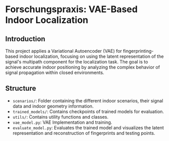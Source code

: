 # Forschungspraxis: VAE-Based Indoor Localization

## Introduction

This project applies a Variational Autoencoder (VAE) for fingerprinting-based indoor localization, focusing on using the latent representation of the signal's multipath component for the localization task. The goal is to achieve accurate indoor positioning by analyzing the complex behavior of signal propagation within closed environments.

## Structure

- `scenarios/`: Folder containing the different indoor scenarios, their signal data and indoor geometry information.
- `trained_models/`: Contains checkpoints of trained models for evaluation.
- `utils/`: Contains utility functions and classes.
- `vae_model.py`: VAE Implementation and training.
- `evaluate_model.py`: Evaluates the trained model and visualizes the latent representation and reconstruction of fingerprints and testing points.
